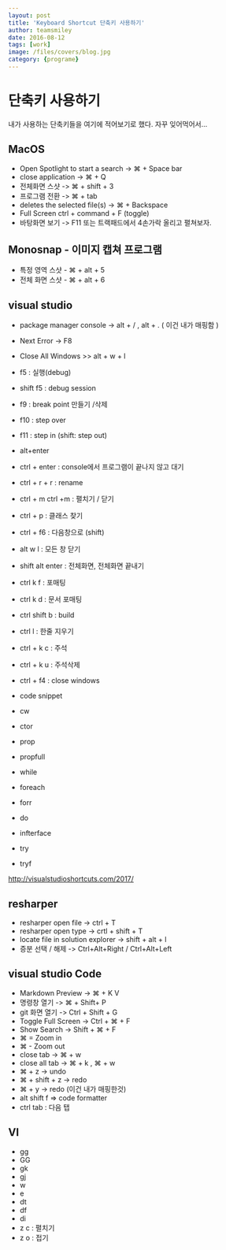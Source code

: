 ```yaml
---
layout: post
title: 'Keyboard Shortcut 단축키 사용하기' 
author: teamsmiley 
date: 2016-08-12
tags: [work]
image: /files/covers/blog.jpg
category: {programe}
---
```


# 단축키 사용하기 

내가 사용하는 단축키들을 여기에 적어보기로 했다. 자꾸 잊어먹어서...

## MacOS
* Open Spotlight to start a search -> &#8984;  + Space bar
* close application -> &#8984; + Q 
* 전체화면 스샷 -> &#8984; + shift + 3 
* 프로그램 전환 -> &#8984; + tab 
* deletes the selected file(s) -> &#8984; + Backspace 
* Full Screen ctrl + command + F (toggle)
* 바탕화면 보기 -> F11 또는 트랙패드에서 4손가락 올리고 펼쳐보자.  

## Monosnap - 이미지 캡쳐 프로그램 
 * 특정 영역 스샷 -  &#8984; + alt + 5
 * 전체 화면 스샷 -  &#8984; + alt + 6  

## visual studio 
* package manager console -> alt + / , alt + . ( 이건 내가 매핑함 )
* Next Error -> F8
* Close All Windows >> alt + w + l
* f5 : 실행(debug)
* shift f5 : debug session
* f9 : break point 만들기 /삭제
* f10 : step over
* f11 : step in (shift: step out)
* alt+enter
* ctrl + enter : console에서 프로그램이 끝나지 않고 대기
* ctrl + r + r : rename
* ctrl + m  ctrl +m : 펼치기 / 닫기
* ctrl + p : 클래스 찾기
* ctrl + f6 : 다음창으로 (shift)
* alt w l : 모든 창 닫기
* shift alt enter : 전체화면, 전체화면 끝내기
* ctrl k f : 포매팅
* ctrl k d : 문서 포매팅
* ctrl shift b : build
* ctrl l : 한줄 지우기
* ctrl + k c : 주석
* ctrl + k u : 주석삭제
* ctrl + f4 : close windows

* code snippet
 * cw
 * ctor
 * prop
 * propfull
 * while
 * foreach
 * forr
 * do
 * infterface
 * try
 * tryf

<http://visualstudioshortcuts.com/2017/>

## resharper    
  * resharper open file -> ctrl + T 
  * resharper open type  -> crtl + shift + T  
  * locate file in solution explorer -> shift + alt + l 
  * 증분 선택 / 해제 ->   Ctrl+Alt+Right / Ctrl+Alt+Left 

## visual studio Code 
* Markdown Preview -> &#8984; + K V  
* 명령창 열기 -> &#8984; + Shift+ P 
* git 화면 열기 -> Ctrl + Shift + G	
* Toggle Full Screen -> Ctrl + &#8984; + F
* Show Search -> Shift + &#8984; + F
* &#8984; =	Zoom in	    
* &#8984; -	Zoom out	
* close tab -> &#8984; + w 
* close all tab -> &#8984; + k , &#8984; + w
* &#8984; + z -> undo 
* &#8984; + shift + z -> redo 
* &#8984; + y -> redo (이건 내가 매핑한것)
* alt shift f => code formatter
* ctrl tab : 다음 탭

## VI
* gg
* GG 
* gk 
* gj
* w
* e 
* dt
* df
* di 
* z c : 펼치기
* z o : 접기



